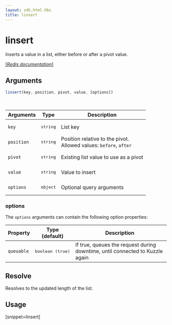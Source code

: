 ```yaml
---
layout: sdk.html.hbs
title: linsert
---
```


# linsert

Inserts a value in a list, either before or after a pivot value.

[[_Redis documentation_]](https://redis.io/commands/linsert)

## Arguments

```js
linsert(key, position, pivot, value, [options])
```

<br/>

| Arguments    | Type    | Description |
|--------------|---------|-------------|
| `key` | <pre>string</pre> | List key |
| `position` | <pre>string</pre> | Position relative to the pivot.<br/>Allowed values: `before`, `after` |
| `pivot` | <pre>string</pre> | Existing list value to use as a pivot |
| `value` | <pre>string</pre> | Value to insert |
| ``options`` | <pre>object</pre> | Optional query arguments |

### options

The `options` arguments can contain the following option properties:

| Property   | Type (default)   | Description                       |
| ---------- | ------- | --------------------------------- |
| `queuable` | <pre>boolean (true)</pre> | If true, queues the request during downtime, until connected to Kuzzle again |

## Resolve

Resolves to the updated length of the list.

## Usage

[snippet=linsert]
